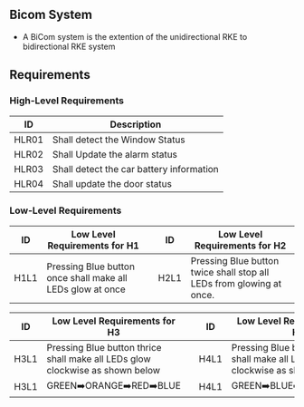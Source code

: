 ## Bicom System
* A BiCom system is the extention of the unidirectional RKE to bidirectional RKE system

## Requirements
### High-Level Requirements
|  ID|Description|
  |---|---|
  | HLR01 | Shall detect the Window Status |
  | HLR02 | Shall Update the alarm status |
  | HLR03 | Shall detect the car battery information |
  | HLR04 | Shall update the door status |
  
### Low-Level Requirements
| ID | Low Level Requirements for H1|       |ID | Low Level Requirements for H2|
| -------- | -------------- | ---- |-------- | -------------- |
| H1L1 | Pressing Blue button once shall make all LEDs glow at once |       |H2L1 | Pressing Blue button twice shall stop all LEDs from glowing at once.|
     



| ID | Low Level Requirements for H3|  |ID | Low Level Requirements for H4|
| -------- | -------------- | ---- | -------- | -------------- |
| H3L1 | Pressing Blue button thrice shall make all LEDs glow clockwise as shown below|  | H4L1 | Pressing Blue button four times shall make all LEDs glow anti-clockwise as sho
|H3L1 |GREEN:arrow_right:ORANGE:arrow_right:RED:arrow_right:BLUE |                       |H4L1 | GREEN:arrow_right:BLUE:arrow_right:RED:arrow_right:ORANGE |  
